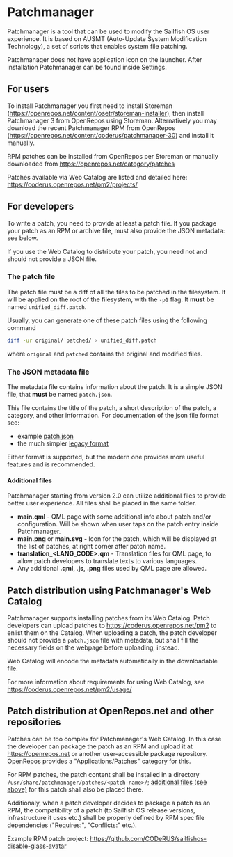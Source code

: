# Patchmanager

Patchmanager is a tool that can be used to modify the Sailfish OS user experience.
It is based on AUSMT (Auto-Update System Modification Technology), a set of scripts that enables system file patching.

Patchmanager does not have application icon on the launcher.  After installation Patchmanager can be found inside Settings.

## For users

To install Patchmanager you first need to install Storeman (https://openrepos.net/content/osetr/storeman-installer), then install Patchmanager 3 from OpenRepos using Storeman. 
Alternatively you may download the recent Patchmanager RPM from OpenRepos (https://openrepos.net/content/coderus/patchmanager-30) and install it manually.

RPM patches can be installed from OpenRepos per Storeman or manually downloaded from https://openrepos.net/category/patches

Patches available via Web Catalog are listed and detailed here: https://coderus.openrepos.net/pm2/projects/

## For developers

To write a patch, you need to provide at least a patch file.
If you package your patch as an RPM or archive file, must also provide the JSON metadata: see below.

If you use the Web Catalog to distribute your patch, you need not and should not provide a JSON file.

### The patch file

The patch file must be a diff of all the files to be patched in the filesystem. 
It will be applied on the root of the filesystem, with the `-p1` flag. 
It **must** be named `unified_diff.patch`.

Usually, you can generate one of these patch files using the following command

```bash
diff -ur original/ patched/ > unified_diff.patch
```

where `original` and `patched` contains the original and modified files.

### The JSON metadata file

The metadata file contains information about the patch.  It is a simple JSON file, that **must** be named `patch.json`.

This file contains the title of the patch, a short description of the patch, a category, and other information. 
For documentation of the json file format see:

 - example [patch.json](./doc/example_patch.json.md)
 - the much simpler [legacy format](./doc/example_legacy_patch.json.md)

Either format is supported, but the modern one provides more useful features and is recommended.

#### Additional files

Patchmanager starting from version 2.0 can utilize additional files to provide better user experience. 
All files shall be placed in the same folder.

- **main.qml** - QML page with some additional info about patch and/or configuration.  Will be shown when user taps on the patch entry inside Patchmanager.
- **main.png** or **main.svg** - Icon for the patch, which will be displayed at the list of patches, at right corner after patch name.
- **translation_\<LANG_CODE\>.qm** - Translation files for QML page, to allow patch developers to translate texts to various languages.
- Any additional **.qml**, .**js**, **.png** files used by QML page are allowed.

## Patch distribution using Patchmanager's Web Catalog

Patchmanager supports installing patches from its Web Catalog. 
Patch developers can upload patches to https://coderus.openrepos.net/pm2 to enlist them on the Catalog. 
When uploading a patch, the patch developer should not provide a `patch.json` file with metadata, but shall fill the necessary fields on the webpage before uploading, instead.

Web Catalog will encode the metadata automatically in the downloadable file.

For more information about requirements for using Web Catalog, see https://coderus.openrepos.net/pm2/usage/

## Patch distribution at OpenRepos.net and other repositories

Patches can be too complex for Patchmanager's Web Catalog. 
In this case the developer can package the patch as an RPM and upload it at https://openrepos.net or another user-accessible package repository. OpenRepos provides a "Applications/Patches" category for this.

For RPM patches, the patch content shall be installed in a directory `/usr/share/patchmanager/patches/<patch-name>/`; [additional files (see above)](#additional-files) for this patch shall also be placed there.

Additionaly, when a patch developer decides to package a patch as an RPM, the compatibility of a patch (to Sailfish OS release versions, infrastructure it uses etc.) shall be properly defined by RPM spec file dependencies ("Requires:", "Conflicts:" etc.).

Example RPM patch project: https://github.com/CODeRUS/sailfishos-disable-glass-avatar
